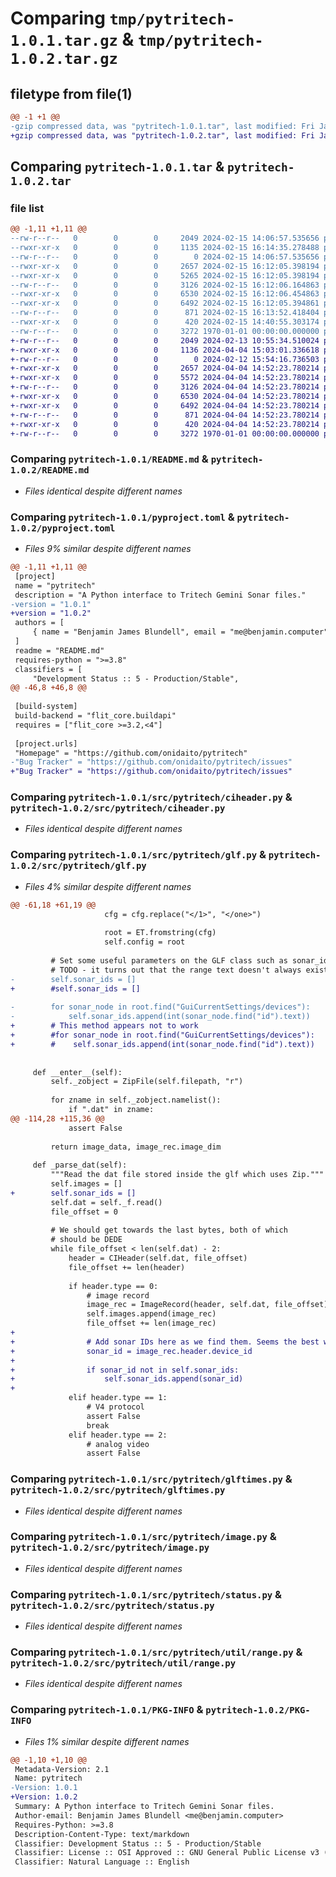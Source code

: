# Comparing `tmp/pytritech-1.0.1.tar.gz` & `tmp/pytritech-1.0.2.tar.gz`

## filetype from file(1)

```diff
@@ -1 +1 @@
-gzip compressed data, was "pytritech-1.0.1.tar", last modified: Fri Jan  1 00:00:00 2016, max compression
+gzip compressed data, was "pytritech-1.0.2.tar", last modified: Fri Jan  1 00:00:00 2016, max compression
```

## Comparing `pytritech-1.0.1.tar` & `pytritech-1.0.2.tar`

### file list

```diff
@@ -1,11 +1,11 @@
--rw-r--r--   0        0        0     2049 2024-02-15 14:06:57.535656 pytritech-1.0.1/README.md
--rwxr-xr-x   0        0        0     1135 2024-02-15 16:14:35.278488 pytritech-1.0.1/pyproject.toml
--rw-r--r--   0        0        0        0 2024-02-15 14:06:57.535656 pytritech-1.0.1/src/pytritech/__init__.py
--rwxr-xr-x   0        0        0     2657 2024-02-15 16:12:05.398194 pytritech-1.0.1/src/pytritech/ciheader.py
--rwxr-xr-x   0        0        0     5265 2024-02-15 16:12:05.398194 pytritech-1.0.1/src/pytritech/glf.py
--rw-r--r--   0        0        0     3126 2024-02-15 16:12:06.164863 pytritech-1.0.1/src/pytritech/glftimes.py
--rwxr-xr-x   0        0        0     6530 2024-02-15 16:12:06.454863 pytritech-1.0.1/src/pytritech/image.py
--rwxr-xr-x   0        0        0     6492 2024-02-15 16:12:05.394861 pytritech-1.0.1/src/pytritech/status.py
--rw-r--r--   0        0        0      871 2024-02-15 16:13:52.418404 pytritech-1.0.1/src/pytritech/util/range.py
--rwxr-xr-x   0        0        0      420 2024-02-15 14:40:55.303174 pytritech-1.0.1/src/pytritech/util/time.py
--rw-r--r--   0        0        0     3272 1970-01-01 00:00:00.000000 pytritech-1.0.1/PKG-INFO
+-rw-r--r--   0        0        0     2049 2024-02-13 10:55:34.510024 pytritech-1.0.2/README.md
+-rwxr-xr-x   0        0        0     1136 2024-04-04 15:03:01.336618 pytritech-1.0.2/pyproject.toml
+-rw-r--r--   0        0        0        0 2024-02-12 15:54:16.736503 pytritech-1.0.2/src/pytritech/__init__.py
+-rwxr-xr-x   0        0        0     2657 2024-04-04 14:52:23.780214 pytritech-1.0.2/src/pytritech/ciheader.py
+-rwxr-xr-x   0        0        0     5572 2024-04-04 14:52:23.780214 pytritech-1.0.2/src/pytritech/glf.py
+-rw-r--r--   0        0        0     3126 2024-04-04 14:52:23.780214 pytritech-1.0.2/src/pytritech/glftimes.py
+-rwxr-xr-x   0        0        0     6530 2024-04-04 14:52:23.780214 pytritech-1.0.2/src/pytritech/image.py
+-rwxr-xr-x   0        0        0     6492 2024-04-04 14:52:23.780214 pytritech-1.0.2/src/pytritech/status.py
+-rw-r--r--   0        0        0      871 2024-04-04 14:52:23.780214 pytritech-1.0.2/src/pytritech/util/range.py
+-rwxr-xr-x   0        0        0      420 2024-04-04 14:52:23.780214 pytritech-1.0.2/src/pytritech/util/time.py
+-rw-r--r--   0        0        0     3272 1970-01-01 00:00:00.000000 pytritech-1.0.2/PKG-INFO
```

### Comparing `pytritech-1.0.1/README.md` & `pytritech-1.0.2/README.md`

 * *Files identical despite different names*

### Comparing `pytritech-1.0.1/pyproject.toml` & `pytritech-1.0.2/pyproject.toml`

 * *Files 9% similar despite different names*

```diff
@@ -1,11 +1,11 @@
 [project]
 name = "pytritech"
 description = "A Python interface to Tritech Gemini Sonar files."
-version = "1.0.1"
+version = "1.0.2"
 authors = [
     { name = "Benjamin James Blundell", email = "me@benjamin.computer" }
 ]
 readme = "README.md"
 requires-python = ">=3.8"
 classifiers = [
     "Development Status :: 5 - Production/Stable",
@@ -46,8 +46,8 @@
 
 [build-system]
 build-backend = "flit_core.buildapi"
 requires = ["flit_core >=3.2,<4"]
 
 [project.urls]
 "Homepage" = "https://github.com/onidaito/pytritech"
-"Bug Tracker" = "https://github.com/onidaito/pytritech/issues"
+"Bug Tracker" = "https://github.com/onidaito/pytritech/issues"
```

### Comparing `pytritech-1.0.1/src/pytritech/ciheader.py` & `pytritech-1.0.2/src/pytritech/ciheader.py`

 * *Files identical despite different names*

### Comparing `pytritech-1.0.1/src/pytritech/glf.py` & `pytritech-1.0.2/src/pytritech/glf.py`

 * *Files 4% similar despite different names*

```diff
@@ -61,18 +61,19 @@
                     cfg = cfg.replace("</1>", "</one>")
 
                     root = ET.fromstring(cfg)
                     self.config = root
 
         # Set some useful parameters on the GLF class such as sonar_id and range
         # TODO - it turns out that the range text doesn't always exist and there may be multiple ones
-        self.sonar_ids = []
+        #self.sonar_ids = []
 
-        for sonar_node in root.find("GuiCurrentSettings/devices"):
-            self.sonar_ids.append(int(sonar_node.find("id").text))
+        # This method appears not to work
+        #for sonar_node in root.find("GuiCurrentSettings/devices"):
+        #    self.sonar_ids.append(int(sonar_node.find("id").text))
 
     
     def __enter__(self):
         self._zobject = ZipFile(self.filepath, "r")
         
         for zname in self._zobject.namelist():
             if ".dat" in zname:
@@ -114,28 +115,36 @@
             assert False
 
         return image_data, image_rec.image_dim
 
     def _parse_dat(self):
         """Read the dat file stored inside the glf which uses Zip."""
         self.images = []
+        self.sonar_ids = []
         self.dat = self._f.read()
         file_offset = 0
 
         # We should get towards the last bytes, both of which
         # should be DEDE
         while file_offset < len(self.dat) - 2:
             header = CIHeader(self.dat, file_offset)
             file_offset += len(header)
 
             if header.type == 0:
                 # image record
                 image_rec = ImageRecord(header, self.dat, file_offset)
                 self.images.append(image_rec)
                 file_offset += len(image_rec)
+
+                # Add sonar IDs here as we find them. Seems the best way.
+                sonar_id = image_rec.header.device_id
+
+                if sonar_id not in self.sonar_ids:
+                    self.sonar_ids.append(sonar_id)
+
             elif header.type == 1:
                 # V4 protocol
                 assert False
                 break
             elif header.type == 2:
                 # analog video
                 assert False
```

### Comparing `pytritech-1.0.1/src/pytritech/glftimes.py` & `pytritech-1.0.2/src/pytritech/glftimes.py`

 * *Files identical despite different names*

### Comparing `pytritech-1.0.1/src/pytritech/image.py` & `pytritech-1.0.2/src/pytritech/image.py`

 * *Files identical despite different names*

### Comparing `pytritech-1.0.1/src/pytritech/status.py` & `pytritech-1.0.2/src/pytritech/status.py`

 * *Files identical despite different names*

### Comparing `pytritech-1.0.1/src/pytritech/util/range.py` & `pytritech-1.0.2/src/pytritech/util/range.py`

 * *Files identical despite different names*

### Comparing `pytritech-1.0.1/PKG-INFO` & `pytritech-1.0.2/PKG-INFO`

 * *Files 1% similar despite different names*

```diff
@@ -1,10 +1,10 @@
 Metadata-Version: 2.1
 Name: pytritech
-Version: 1.0.1
+Version: 1.0.2
 Summary: A Python interface to Tritech Gemini Sonar files.
 Author-email: Benjamin James Blundell <me@benjamin.computer>
 Requires-Python: >=3.8
 Description-Content-Type: text/markdown
 Classifier: Development Status :: 5 - Production/Stable
 Classifier: License :: OSI Approved :: GNU General Public License v3 (GPLv3)
 Classifier: Natural Language :: English
```

